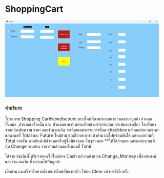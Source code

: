 # ShoppingCart


![ตัวอย่า](https://github.com/Jessadaruk/Shopping_Cart/blob/main/ShoppingCart/Screenshot%202025-01-03%20092220.png)

### คำอธิบาย
โปรแกรม Shopping CartNewdiscount แบบใหม่ที่สามารถแสดงส่วนลดของลูกค้า ส่วนลดทั้งหมด ,ส่วนลดเครื่องดื่ม และ ส่วนลดอาหาร แสดงตัวอย่างการคำนวณ กาแฟและชาเขียว โดยรับค่าจากกล่องข้อความ ราคา และจำนวณเงิน จะเลือกเฉพาะรายการที่กด checkbox แล้วกดคำนวณราคา แสดงผลที่ Total และ Future ใหม่สามารถเลือกอาหารแล้วคำนวณไปพร้อมกันได้ แสดงผลรวมที่ Total จากนั้น หากสินค้ามีส่วนลดหรือผู้ซื้อมีส่วนลด อื่นๆส่วนลด **ให้ใส่ส่วนลด และกดคำนวณที่ปุ่ม Change จะแสดง ราคารวมส่วนลดทั้งหมดที่ Total

ใส่จำนวณเงินที่ได้รับจากคนซื้อในกล่อง Cash แล้วกดคำนวณ Change_Monney เพื่อหาแบงค์และจำนวณเงิน ที่จะทอนให้กับลูกค้า

เมื่อคำนวณเสร็จหรือหากมีรายการใหม่ที่ต้องทำอีก ให้กด Clear แล้วทำซ้ำอีกครั้ง
